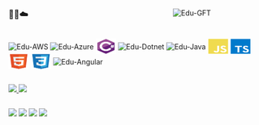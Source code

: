 <div>
<img align="right" alt="Edu-GFT" height="30" width="180" src="http://www3.facens.br/maratona/img/GFT.jpg">
 
### 👨‍💻☁️
 </div>

<div style="display: inline_block"><br>
  <img align="center" alt="Edu-AWS" height="30" width="40" src="https://upload.wikimedia.org/wikipedia/commons/thumb/9/93/Amazon_Web_Services_Logo.svg/1024px-Amazon_Web_Services_Logo.svg.png">
  <img align="center" alt="Edu-Azure" height="30" width="35" src="https://cdn.cdnlogo.com/logos/a/12/azure.svg">
  <img align="center" alt="Edu-Csharp" height="30" width="40" src="https://raw.githubusercontent.com/devicons/devicon/master/icons/csharp/csharp-original.svg">
  <img align="center" alt="Edu-Dotnet" height="30" width="40" src="https://cdn.worldvectorlogo.com/logos/dot-net-core-7.svg">
  <img align="center" alt="Edu-Java" height="30" width="40" src="https://seeklogo.com/images/J/java-logo-41D4155FC3-seeklogo.com.png">
  <img align="center" alt="Edu-Js" height="30" width="40" src="https://raw.githubusercontent.com/devicons/devicon/master/icons/javascript/javascript-plain.svg">
  <img align="center" alt="Edu-Ts" height="30" width="40" src="https://raw.githubusercontent.com/devicons/devicon/master/icons/typescript/typescript-plain.svg">
  <img align="center" alt="Edu-HTML" height="30" width="40" src="https://raw.githubusercontent.com/devicons/devicon/master/icons/html5/html5-original.svg">
  <img align="center" alt="Edu-CSS" height="30" width="40" src="https://raw.githubusercontent.com/devicons/devicon/master/icons/css3/css3-original.svg">
  <img align="center" alt="Edu-Angular" height="30" width="40" src="https://cdn.cdnlogo.com/logos/a/24/angular-icon.svg">
</div>

  ##

 <div>
  <a href="https://github.com/joseeduardoleite">
  <img height="180em" src="https://github-readme-stats.vercel.app/api?username=joseeduardoleite&show_icons=true&theme=dark&include_all_commits=true&count_private=true"/>
  <img height="180em" src="https://github-readme-stats.vercel.app/api/top-langs/?username=joseeduardoleite&layout=compact&langs_count=7&theme=dark"/>
</div>


  ##

<div> 
  <a href="https://www.youtube.com/channel/UC7i6MZlTBsdKI6AB6b_soyQ" target="_blank"><img src="https://img.shields.io/badge/YouTube-FF0000?style=for-the-badge&logo=youtube&logoColor=white" target="_blank"></a>
  <a href="https://instagram.com/jose_eduardoleite" target="_blank"><img src="https://img.shields.io/badge/-Instagram-%23E4405F?style=for-the-badge&logo=instagram&logoColor=white" target="_blank"></a>
  <a href = "mailto:jose.eduhornet@gmail.com"><img src="https://img.shields.io/badge/-Gmail-%23333?style=for-the-badge&logo=gmail&logoColor=white" target="_blank"></a>
  <a href="https://www.linkedin.com/in/eduardocamiloleite/" target="_blank"><img src="https://img.shields.io/badge/-LinkedIn-%230077B5?style=for-the-badge&logo=linkedin&logoColor=white" target="_blank"></a>

</div>
